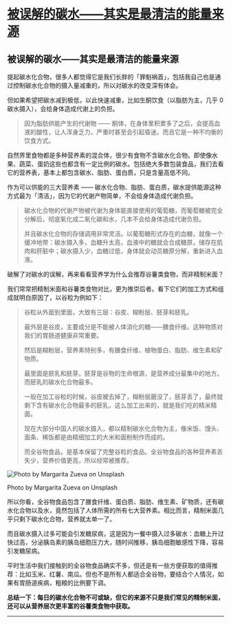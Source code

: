 # [被误解的碳水——其实是最清洁的能量来源](https://github.com/nuanhuo17/HangDa-blog/issues/8)

## 被误解的碳水——其实是最清洁的能量来源

提起碳水化合物，很多人都觉得它是我们长胖的「罪魁祸首」，包括我自己也是通过控制碳水化合物的摄入量减重的，所以对碳水的改变深有体会。

但如果希望把碳水减到极低，以此快速减重，比如生酮饮食（以脂肪为主，几乎 0 碳水摄入），会给身体造成代谢上的负担。

> 因为脂肪供能产生的代谢物 —— 酮体，在身体里积累多了之后，会提高血液的酸性，让人浑身乏力，严重时甚至会引起昏迷。而且它是一种不均衡的饮食方式。

自然界里食物都是多种营养素的混合体，很少有食物不含碳水化合物。即使像水果、蔬菜、蛋奶这些也都含有一定比例的碳水。包括绝大多数包装食品，我们去看它的营养表，基本上都包含碳水、脂肪、蛋白质，只是含量高低不同。

作为可以供能的三大营养素 —— 碳水化合物、脂肪、蛋白质，碳水提供能源这种方式最为「清洁」，因为它的代谢产物简单，不会给身体造成代谢负担。

> 碳水化合物的代谢产物被代谢为身体能直接使用的葡萄糖，而葡萄糖被完全分解后，彻底氧化成二氧化碳和水，几本不会给身体造成代谢负担。
>
> 并且碳水化合物的存储调用非常灵活。以葡萄糖形式存在的血糖，就像一个缓冲地带：碳水摄入多，血糖升太高，血液中的糖就会合成糖原，储存在肌肉和肝脏中；碳水摄入少，血糖过低，身体就会动员糖原分解，重新进入血液。

破解了对碳水的误解，再来看看营养学为什么会推荐谷薯类食物，而非精制米面？

我们常常把精制米面和谷薯类食物对比，更为推崇后者。看下它们的加工方式和组成就明白原因了，以谷粒为例如下：

> 谷粒从外面到里面，大致有三层：谷皮、糊粉层、胚芽和胚乳。
>
> 最外层是谷皮，主要成分是不能被人体消化的糖——膳食纤维。这种物质对我们的胃肠道健康非常重要。
>
> 然后是糊粉层，营养素特别多，有膳食纤维、植物蛋白、脂肪、维生素和矿物质。
>
> 最里面是胚乳和胚芽。胚芽是谷物的生命根源，是营养成分最集中的地方。而胚乳的碳水化合物最多。
>
> 一般在加工谷粒的时候，谷皮被去掉了，糊粉层磨没了，胚芽丢了，最终就剩下含有碳水化合物最多的胚乳，这么加工出来的，就是我们吃的精米精面。
>
> 现在大部分中国人的碳水摄入，都以精制碳水化合物为主，像米饭、馒头、面条、稀饭都是由精细加工的大米和面粉制作而成的。
>
> 而全谷物食品，是基本保留了完整谷粒的食品。全谷物食品的各种营养素丢失少，营养价值更高，所以经常被推荐。

![Photo by Margarita Zueva on Unsplash](https://nuanhuo17-1306497494.cos.ap-chongqing.myqcloud.com/img/Cereals.jpg)

Photo by Margarita Zueva on Unsplash

所以你看，全谷物食品包含了膳食纤维、蛋白质、脂肪、维生素、矿物质，还有碳水化合物以及水，竟然包括了人体所需的所有七大营养素。相比而言，精制米面几乎只剩下碳水化合物，营养就太单一了。

而且碳水摄入过多可能会引发糖尿病，这是因为一餐中摄入过多碳水：血糖上升过快过高，分泌胰岛素的胰岛细胞压力大，随时间推移，胰岛细胞敏感性下降，容易引发糖尿病。

平时生活中我们接触到的全谷物食品确实不多，但还是有一些方便获取的值得推荐：比如玉米、红薯、南瓜。但也不是所有人都适合全谷物，要结合个人情况，如果有胃肠道疾病，粗粮的比例要下调。

**总结一下：每日的碳水化合物不可或缺，但它的来源不只是我们常见的精制米面，还可以从营养层次更丰富的谷薯类食物中获取。**

---

[^参考资料]: 《仝卿·营养科学 20 讲》